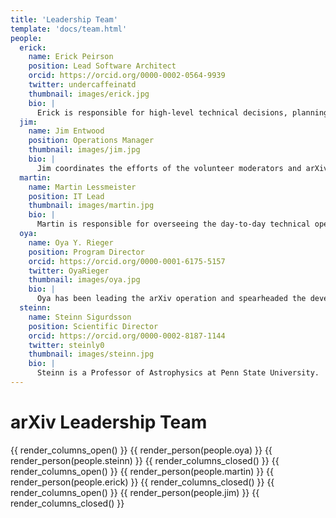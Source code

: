 ```yaml
---
title: 'Leadership Team'
template: 'docs/team.html'
people:
  erick:
    name: Erick Peirson
    position: Lead Software Architect
    orcid: https://orcid.org/0000-0002-0564-9939
    twitter: undercaffeinatd
    thumbnail: images/erick.jpg
    bio: |
      Erick is responsible for high-level technical decisions, planning, and collaboration related to the arXiv software system. His main focus is the arXiv-NG project, which moves the arXiv.org software system into a modern, cloud-native architectural paradigm. Erick’s background is in software development for information systems and computational research, and he also holds a PhD in History & Philosophy of Science.
  jim:
    name: Jim Entwood
    position: Operations Manager
    thumbnail: images/jim.jpg
    bio: |
      Jim coordinates the efforts of the volunteer moderators and arXiv administrators on the daily flow of papers and user support, and works with the Scientific Director to develop and improve arXiv's operations policies. His background is in volunteer management and website development for research groups with a Masters in Leadership Studies.
  martin:
    name: Martin Lessmeister
    position: IT Lead
    thumbnail: images/martin.jpg
    bio: |
      Martin is responsible for overseeing the day-to-day technical operations of the arXiv services and is supervisor to the members of the development team. He works closely with our Lead Software Architect in planning and executing the migration of arXiv’s legacy software system to the next generation architecture. His background is in web development with a focus on distributed systems, with an M.Eng. in Computer Science (Cornell University).
  oya:
    name: Oya Y. Rieger
    position: Program Director
    orcid: https://orcid.org/0000-0001-6175-5157
    twitter: OyaRieger
    thumbnail: images/oya.jpg
    bio: |
      Oya has been leading the arXiv operation and spearheaded the development of the governance and sustainability model since 2010. She has provided leadership in several national and international scholarly communication and digital preservation initiatives and holds a Ph.D. in Human-Computer Interaction (Cornell University).
  steinn:
    name: Steinn Sigurdsson
    position: Scientific Director
    orcid: https://orcid.org/0000-0002-8187-1144
    twitter: steinly0
    thumbnail: images/steinn.jpg
    bio: |
      Steinn is a Professor of Astrophysics at Penn State University.  He holds a doctorate in theoretical physics from the California Institute of Technology. His research interests include astrophysics and related areas, ranging from cosmology, large scale dynamics and black holes, to formation and evolution of planets, and the prospects for discovering non-terrestrial life.
---
```


arXiv Leadership Team
=====================

{{ render_columns_open() }}
{{ render_person(people.oya) }}
{{ render_person(people.steinn) }}
{{ render_columns_closed() }}
{{ render_columns_open() }}
{{ render_person(people.martin) }}
{{ render_person(people.erick) }}
{{ render_columns_closed() }}
{{ render_columns_open() }}
{{ render_person(people.jim) }}
{{ render_columns_closed() }}
